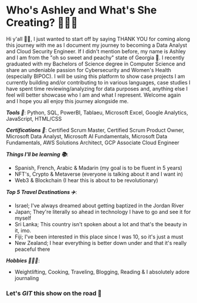 # Who's Ashley and What's She Creating? 👩🏿‍💻

Hi y'all 👋🏿, I just wanted to start off by saying THANK YOU for coming along this journey with me as I document my journey to becoming a Data Analyst and Cloud Security Engineer. If I didn't mention before, my name is Ashley and I am from the "oh so sweet and peachy" state of Georgia 🍑. I recently graduated with my Bachelors of Science degree in Computer Science and share an undeniable passion for Cybersecurity and Women's Health (especially BIPOC). I will be using this platform to show case projects I am currently building and/or contributing to in various languages, case studies I have spent time reviewing/analyzing for data purposes and, anything else I feel will better showcase who I am and what I represent. Welcome again and I hope you all enjoy this journey alongside me.

***Tools 🔗***: Python, SQL, PowerBI, Tablaeu, Microsoft Excel, Google Analytics, JavaScript, HTML/CSS

***Certifications 🔖***: Certified Scrum Master, Certified Scrum Product Owner, Microsoft Data Analyst, Microsoft AI Fundamentals, Microsoft Data Fundamentals, AWS Solutions Architect, GCP Associate Cloud Engineer

***Things I'll be learning 📚***:
- Spanish, French, Arabic & Madarin (my goal is to be fluent in 5 years)
- NFT's, Crypto & Metaverse (everyone is talking about it and I want in)
- Web3 & Blockchain (I hear this is about to be revolutionary)

***Top 5 Travel Destinations ✈️***:
- Israel; I've always dreamed about getting baptized in the Jordan River
- Japan; They're literally so ahead in technology I have to go and see it for myself 
- Sri Lanka; This country isn't spoken about a lot and that's the beauty in it, imo.
- Fiji; I've been interested in this place since I was 10, so it's just a must
- New Zealand; I hear everything is better down under and that it's really peaceful there

***Hobbies 🏋🏿‍♀️***:
* Weightlifting, Cooking, Traveling, Blogging, Reading & I absolutely adore journaling

### Let's *GIT* this show on the road 🚀
